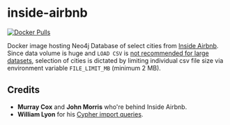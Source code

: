 # inside-airbnb
[![Docker Pulls](https://img.shields.io/docker/pulls/syedhassaanahmed/neo4j-inside-airbnb.svg)](https://hub.docker.com/r/syedhassaanahmed/neo4j-inside-airbnb/)

Docker image hosting Neo4j Database of select cities from [Inside Airbnb](http://insideairbnb.com/get-the-data.html). Since data volume is huge and `LOAD CSV` is [not recommended for large datasets](https://neo4j.com/developer/guide-import-csv/#_super_fast_batch_importer_for_huge_datasets), selection of cities is dictated by limiting individual csv file size via environment variable `FILE_LIMIT_MB` (minimum 2 MB).

## Credits
- **Murray Cox** and **John Morris** who're behind Inside Airbnb.
- **William Lyon** for his [Cypher import queries](https://github.com/johnymontana/neo4j-datasets/blob/master/airbnb/src/import/import.cypher).